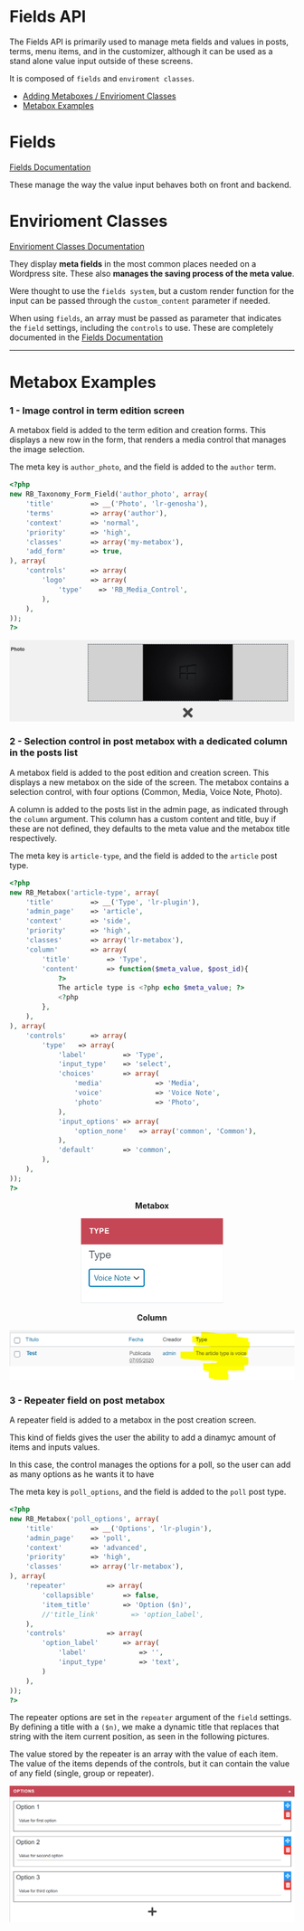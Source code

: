 # Fields API

The Fields API is primarily used to manage meta fields and values in
posts, terms, menu items, and in the customizer, although it can be used as a stand alone value input outside of these screens.

It is composed of `fields` and ``enviroment classes``.

- [Adding Metaboxes / Envirioment Classes](#envirioment-classes)
- [Metabox Examples](#metabox-examples)

# Fields

[Fields Documentation](inc/fields/README.md)

These manage the way the value input behaves both on front and backend.

# Envirioment Classes

[Envirioment Classes Documentation](inc/controllers/README.md)

They display **meta fields** in the most common places needed on a Wordpress
site. These also **manages the saving process of the meta value**.

Were thought to use the `fields system`, but a custom render function for the input
can be passed through the `custom_content` parameter if needed.

When using `fields`, an array must be passed as parameter that indicates the `field`
settings, including the `controls` to use. These are completely documented in the [Fields Documentation](inc/fields/README.md)


___________

# Metabox Examples

### 1 - Image control in term edition screen

A metabox field is added to the term edition and creation forms. This displays a new row in the form, that renders a media control that manages the image selection.

The meta key is `author_photo`, and the field is added to the `author` term.

````php
<?php
new RB_Taxonomy_Form_Field('author_photo', array(
    'title'			=> __('Photo', 'lr-genosha'),
    'terms'	        => array('author'),
    'context'		=> 'normal',
    'priority'		=> 'high',
    'classes'		=> array('my-metabox'),
    'add_form'      => true,
), array(
    'controls'		=> array(
        'logo'      => array(
            'type'    => 'RB_Media_Control',
        ),
    ),
));
?>
````
![Image field in term edition screen](/assets/imgs/documentation/term-image-field.PNG)

### 2 - Selection control in post metabox with a dedicated column in the posts list

A metabox field is added to the post edition and creation screen. This displays a new metabox on the side of the screen. The metabox contains a selection control, with four options (Common, Media, Voice Note, Photo).

A column is added to the posts list in the admin page, as indicated through the `column` argument. This column has a custom content and title, buy if these are not defined, they defaults to the meta value and the metabox title respectively.

The meta key is `article-type`, and the field is added to the `article` post type.

````php
<?php
new RB_Metabox('article-type', array(
    'title'			=> __('Type', 'lr-plugin'),
    'admin_page'	=> 'article',
    'context'		=> 'side',
    'priority'		=> 'high',
    'classes'		=> array('lr-metabox'),
    'column'        => array(
        'title'         => 'Type',
        'content'       => function($meta_value, $post_id){
            ?>
            The article type is <?php echo $meta_value; ?>
            <?php
        },
    ),
), array(
    'controls'		=> array(
        'type'   => array(
            'label'         => 'Type',
            'input_type'    => 'select',
            'choices'       => array(
                'media'             => 'Media',
                'voice'             => 'Voice Note',
                'photo'             => 'Photo',
            ),
            'input_options' => array(
                'option_none'   => array('common', 'Common'),
            ),
            'default'       => 'common',
        ),
    ),
));
?>
````

<p align="center"><b>Metabox</b></p>
<p align="center">
    <img style="max-height: 150px;" src="/assets/imgs/documentation/post-metabox-single-select.PNG">
</p>
<p align="center"><b>Column</b></p>
<p align="center">
    <img style="max-height: 150px;" src="/assets/imgs/documentation/post-meta-column.PNG">
</p>

### 3 - Repeater field on post metabox

A repeater field is added to a metabox in the post creation screen.

This kind of fields gives the user the ability to add a dinamyc amount of items and inputs values.

In this case, the control manages the options for a poll, so the user can add as many options as he wants it to have

The meta key is `poll_options`, and the field is added to the `poll` post type.

````php
<?php
new RB_Metabox('poll_options', array(
    'title'			=> __('Options', 'lr-plugin'),
    'admin_page'	=> 'poll',
    'context'		=> 'advanced',
    'priority'		=> 'high',
    'classes'		=> array('lr-metabox'),
), array(
    'repeater'          => array(
        'collapsible'       => false,
        'item_title'        => 'Option ($n)',
        //'title_link'        => 'option_label',
    ),
    'controls'		    => array(
        'option_label'      => array(
            'label'             => '',
            'input_type'        => 'text',
        )
    ),
));
?>
````

The repeater options are set in the `repeater` argument of the `field` settings.
By defining a title with a `($n)`, we make a dynamic title that replaces that string with the item current position, as seen in the following pictures.

The value stored by the repeater is an array with the value of each item. The value of the items depends of the controls, but it can contain the value of any field (single, group or repeater).

<p align="center">
    <img style="max-height: 300px;" src="/assets/imgs/documentation/post-repeater-field-metabox.PNG">
</p>
